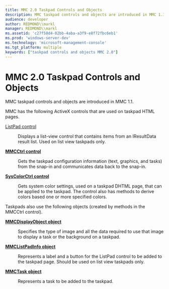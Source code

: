 ```yaml
---
title: MMC 2.0 Taskpad Controls and Objects
description: MMC taskpad controls and objects are introduced in MMC 1.1.
audience: developer
author: REDMOND\\markl
manager: REDMOND\\markl
ms.assetid: 'c27f58d4-02bb-4aba-a3f9-e8f72fbc6eb1'
ms.prod: 'windows-server-dev'
ms.technology: 'microsoft-management-console'
ms.tgt_platform: multiple
keywords: ["taskpad controls and objects MMC 2.0"]
---
```


# MMC 2.0 Taskpad Controls and Objects

MMC taskpad controls and objects are introduced in MMC 1.1.

MMC has the following ActiveX controls that are used on taskpad HTML pages.

<dl> <dt>

<span id="ListPad_control"></span><span id="listpad_control"></span><span id="LISTPAD_CONTROL"></span>[ListPad control](listpad-control.md)
</dt> <dd>

Displays a list-view control that contains items from an IResultData result list. Used on list view taskpads only.

</dd> <dt>

<span id="MMCCtrl_control"></span><span id="mmcctrl_control"></span><span id="MMCCTRL_CONTROL"></span>[**MMCCtrl control**](mmcctrl-control.md)
</dt> <dd>

Gets the taskpad configuration information (text, graphics, and tasks) from the snap-in and communicates data back to the snap-in.

</dd> <dt>

<span id="SysColorCtrl_control"></span><span id="syscolorctrl_control"></span><span id="SYSCOLORCTRL_CONTROL"></span>[**SysColorCtrl control**](syscolorctrl-control.md)
</dt> <dd>

Gets system color settings, used on a taskpad DHTML page, that can be applied to the taskpad. The control also has methods to derive colors based one or more specified colors.

</dd> </dl>

Taskpads also use the following objects (created by methods in the MMCCtrl control).

<dl> <dt>

<span id="MMCDisplayObject_object"></span><span id="mmcdisplayobject_object"></span><span id="MMCDISPLAYOBJECT_OBJECT"></span>[**MMCDisplayObject object**](mmcdisplayobject-object.md)
</dt> <dd>

Specifies the type of image and all the data required to use that image to display a task or the background on a taskpad.

</dd> <dt>

<span id="MMCListPadInfo_object"></span><span id="mmclistpadinfo_object"></span><span id="MMCLISTPADINFO_OBJECT"></span>[**MMCListPadInfo object**](mmclistpadinfo-object.md)
</dt> <dd>

Represents a label and a button for the ListPad control to be added to the taskpad page. Should be used on list view taskpads only.

</dd> <dt>

<span id="MMCTask_object"></span><span id="mmctask_object"></span><span id="MMCTASK_OBJECT"></span>[**MMCTask object**](mmctask-object.md)
</dt> <dd>

Represents a task to be added to the taskpad.

</dd> </dl>

 

 




